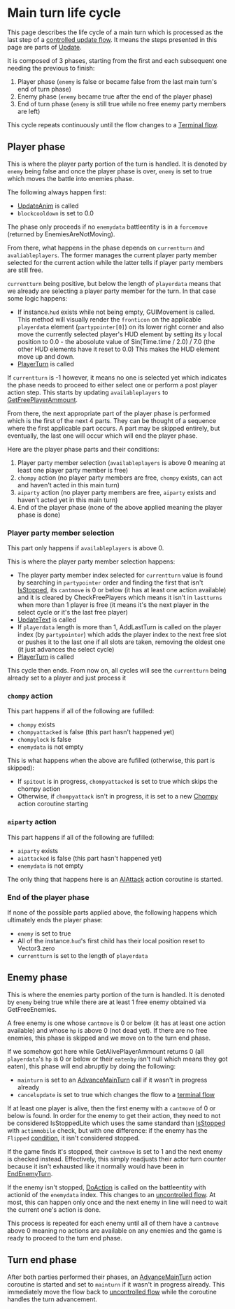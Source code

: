# Main turn life cycle
This page describes the life cycle of a main turn which is processed as the last step of a [controlled update flow](Update%20flows/Controlled%20flow.md). It means the steps presented in this page are parts of [Update](Update.md).

It is composed of 3 phases, starting from the first and each subsequent one needing the previous to finish:

1. Player phase (`enemy` is false or became false from the last main turn's end of turn phase)
2. Enemy phase (`enemy` became true after the end of the player phase)
3. End of turn phase (`enemy` is still true while no free enemy party members are left)

This cycle repeats continuously until the flow changes to a [Terminal flow](Update%20flows/Terminal%20flow.md).

## Player phase
This is where the player party portion of the turn is handled. It is denoted by `enemy` being false and once the player phase is over, `enemy` is set to true which moves the battle into enemies phase.

The following always happen first:

- [UpdateAnim](../Visual%20rendering/UpdateAnim.md) is called
- `blockcooldown` is set to 0.0

The phase only proceeds if no `enemydata` battleentity is in a `forcemove` (returned by EnemiesAreNotMoving).

From there, what happens in the phase depends on `currentturn` and `avaliableplayers`. The former manages the current player party member selected for the current action while the latter tells if player party members are still free.

`currentturn` being positive, but below the length of `playerdata` means that we already are selecting a player party member for the turn. In that case some logic happens:

- If instance.`hud` exists while not being empty, GUIMovement is called. This method will visually render the `fronticon` on the applicable `playerdata` element (`partypointer[0]`) on its lower right corner and also move the currently selected player's HUD element by setting its y local position to 0.0 - the abosolute value of Sin(Time.time / 2.0) / 7.0 (the other HUD elements have it reset to 0.0) This makes the HUD element move up and down.
- [PlayerTurn](PlayerTurn.md) is called

If `currentturn` is -1 however, it means no one is selected yet which indicates the phase needs to proceed to either select one or perform a post player action step. This starts by updating `availableplayers` to [GetFreePlayerAmmount](../Actors%20states/Player%20party%20members/GetFreePlayerAmmount.md).

From there, the next appropriate part of the player phase is performed which is the first of the next 4 parts. They can be thought of a sequence where the first applicable part occurs. A part may be skipped entirely, but eventually, the last one will occur which will end the player phase.

Here are the player phase parts and their conditions:

1. Player party member selection (`availableplayers` is above 0 meaning at least one player party member is free)
2. `chompy` action (no player party members are free, `chompy` exists, can act and haven't acted in this main turn)
3. `aiparty` action (no player party members are free, `aiparty` exists and haven't acted yet in this main turn)
4. End of the player phase (none of the above applied meaning the player phase is done)

### Player party member selection
This part only happens if `availableplayers` is above 0.

This is where the player party member selection happens:

- The player party member index selected for `currentturn` value is found by searching in `partypointer` order and finding the first that isn't [IsStopped](../Actors%20states/IsStopped.md), its `cantmove` is 0 or below (it has at least one action available) and it is cleared by CheckFreePlayers which means it isn't in `lastturns` when more than 1 player is free (it means it's the next player in the select cycle or it's the last free player)
- [UpdateText](../Visual%20rendering/UpdateText.md) is called
- If `playerdata` length is more than 1, AddLastTurn is called on the player index (by `partypointer`) which adds the player index to the next free slot or pushes it to the last one if all slots are taken, removing the oldest one (it just advances the select cycle)
- [PlayerTurn](PlayerTurn.md) is called

This cycle then ends. From now on, all cycles will see the `currentturn` being already set to a player and just process it

### `chompy` action
This part happens if all of the following are fufilled:

- `chompy` exists
- `chompyattacked` is false (this part hasn't happened yet)
- `chompylock` is false
- `enemydata` is not empty

This is what happens when the above are fufilled (otherwise, this part is skipped):

- If `spitout` is in progress, `chompyattacked` is set to true which skips the chompy action
- Otherwise, if `chompyattack` isn't in progress, it is set to a new [Chompy](Action%20coroutines/Chompy.md) action coroutine starting

### `aiparty` action
This part happens if all of the following are fufilled:

- `aiparty` exists
- `aiattacked` is false (this part hasn't happened yet)
- `enemydata` is not empty

The only thing that happens here is an [AIAttack](Action%20coroutines/AIAttack.md) action coroutine is started.

### End of the player phase
If none of the possible parts applied above, the following happens which ultimately ends the player phase:

- `enemy` is set to true
- All of the instance.`hud`'s first child has their local position reset to Vector3.zero
- `currentturn` is set to the length of `playerdata`

## Enemy phase
This is where the enemies party portion of the turn is handled. It is denoted by `enemy` being true while there are at least 1 free enemy obtained via GetFreeEnemies. 

A free enemy is one whose `cantmove` is 0 or below (it has at least one action available) and whose `hp` is above 0 (not dead yet). If there are no free enemies, this phase is skipped and we move on to the turn end phase.

If we somehow got here while GetAlivePlayerAmmount returns 0 (all `playerdata`'s `hp` is 0 or below or their `eatenby` isn't null which means they got eaten), this phase will end abruptly by doing the following:

- `mainturn` is set to an [AdvanceMainTurn](Action%20coroutines/AdvanceMainTurn.md) call if it wasn't in progress already
- `cancelupdate` is set to true which changes the flow to a [terminal flow](Update%20flows/Terminal%20flow.md)

If at least one player is alive, then the first enemy with a `cantmove` of 0 or below is found. In order for the enemy to get their action, they need to not be considered IsStoppedLite which uses the same standard than [IsStopped](../Actors%20states/IsStopped.md) with `actimmobile` check, but with one difference: if the enemy has the `Flipped` [condition](../Actors%20states/Conditions.md), it isn't considered stopped.

If the game finds it's stopped, their `cantmove` is set to 1 and the next enemy is checked instead. Effectively, this simply readjusts their actor turn counter because it isn't exhausted like it normally would have been in [EndEnemyTurn](EndEnemyTurn.md).

If the enemy isn't stopped, [DoAction](Action%20coroutines/DoAction.md) is called on the battleentity with actionid of the `enemydata` index. This changes to an [uncontrolled flow](Update%20flows/Uncontrolled%20flow.md). At most, this can happen only once and the next enemy in line will need to wait the current one's action is done.

This process is repeated for each enemy until all of them have a `cantmove` above 0 meaning no actions are available on any enemies and the game is ready to proceed to the turn end phase.

## Turn end phase
After both parties performed their phases, an [AdvanceMainTurn](Action%20coroutines/AdvanceMainTurn.md) action coroutine is started and set to `mainturn` if it wasn't in progress already. This immediately move the flow back to [uncontrolled flow](Update%20flows/Uncontrolled%20flow.md) while the coroutine handles the turn advancement.